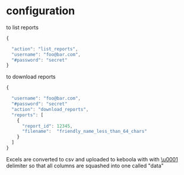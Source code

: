 # configuration 

to list reports
```javascript
{

  "action": "list_reports",
  "username": "foo@bar.com",
  "#password": "secret"
}
```

to download reports
```javascript
{

  "username": "foo@bar.com",
  "#password": "secret"
  "action": "download_reports",
  "reports": [
    {
      "report_id": 12345,
      "filename":  "friendly_name_less_than_64_chars"
    }
  ]
}
```

Excels are converted to csv and uploaded to keboola with with [\u0001](https://www.fileformat.info/info/unicode/char/0001/index.htm) delimiter so that all columns are squashed into one called "data"
